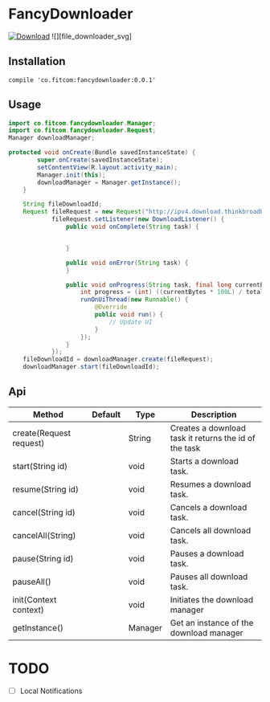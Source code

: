 # FancyDownloader

[![Download][bintray_svg]][bintray_url]
![][file_downloader_svg]

[build_status_svg]: https://travis-ci.org/triniwiz/fancydownloader.svg?branch=master
[build_status_link]: https://travis-ci.org/triniwiz/fancydownloader
[bintray_svg]: https://api.bintray.com/packages/triniwiz/maven/dancydownloader/images/download.svg
[bintray_url]: https://bintray.com/triniwiz/maven/fancydownloader/_latestVersion

## Installation

```
compile 'co.fitcom:fancydownloader:0.0.1'
```

## Usage

```java
import co.fitcom.fancydownloader.Manager;
import co.fitcom.fancydownloader.Request;
Manager downloadManager;

protected void onCreate(Bundle savedInstanceState) {
        super.onCreate(savedInstanceState);
        setContentView(R.layout.activity_main);
        Manager.init(this);
        downloadManager = Manager.getInstance();
    }

    String fileDownloadId;
    Request fileRequest = new Request("http://ipv4.download.thinkbroadband.com/20MB.zip");
            fileRequest.setListener(new DownloadListener() {
                public void onComplete(String task) {


                }

                public void onError(String task) {
                }

                public void onProgress(String task, final long currentBytes, final long totalBytes,long speed) {
                    int progress = (int) ((currentBytes * 100L) / totalBytes);
                    runOnUiThread(new Runnable() {
                        @Override
                        public void run() {
                            // Update UI
                        }
                    });
                }
            });
    fileDownloadId = downloadManager.create(fileRequest);
    downloadManager.start(fileDownloadId);
```

## Api

| Method                  | Default | Type    | Description                                           |
| ----------------------- | ------- | ------- | ----------------------------------------------------- |
| create(Request request) |         | String  | Creates a download task it returns the id of the task |
| start(String id)        |         | void    | Starts a download task.                               |
| resume(String id)       |         | void    | Resumes a download task.                              |
| cancel(String id)       |         | void    | Cancels a download task.                              |
| cancelAll(String)       |         | void    | Cancels all download task.                            |
| pause(String id)        |         | void    | Pauses a download task.                               |
| pauseAll()              |         | void    | Pauses all download task.                             |
| init(Context context)   |         | void    | Initiates the download manager                        |
| getInstance()           |         | Manager | Get an instance of the download manager               |

# TODO

* [ ] Local Notifications
